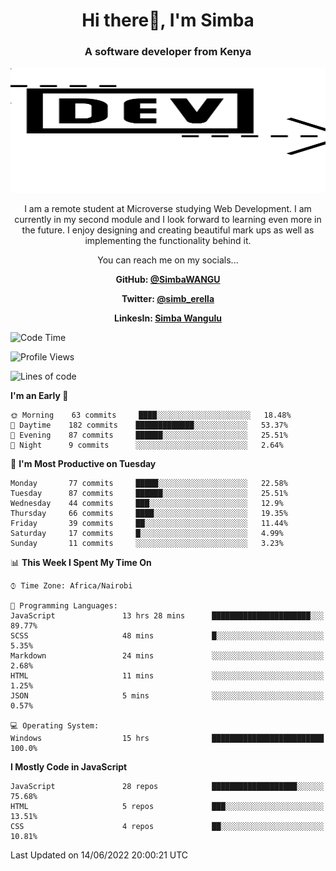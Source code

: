 
<h1 align="center"> Hi there👋, I'm Simba</h1>
<h3 align="center">A software developer from Kenya</h3>

<img src="/arrow-svgrepo-com.svg" margin="auto" width="100%" height="200px">


<p align="center">I am a remote student at Microverse studying Web Development. I am currently in my second module and I look forward to learning even more in the future. I enjoy designing and creating beautiful mark ups as well as implementing the functionality behind it.</p>

<p align="center">You can reach me on my socials... </p>

<div align="center">

__<p>  GitHub: [@SimbaWANGU](https://github.com/SimbaWANGU)__  </p>
__<p> Twitter: [@simb_erella](https://twitter.com/simb_erella)__ </p>
__<p> LinkesIn: [Simba Wangulu](https://www.linkedin.com/in/simba-wangulu/)__ </p>

</div>

<!--START_SECTION:waka-->
![Code Time](http://img.shields.io/badge/Code%20Time-119%20hrs%2020%20mins-blue)

![Profile Views](http://img.shields.io/badge/Profile%20Views-0-blue)

![Lines of code](https://img.shields.io/badge/From%20Hello%20World%20I%27ve%20Written-569%20Thousand%20lines%20of%20code-blue)

**I'm an Early 🐤** 

```text
🌞 Morning    63 commits     ████░░░░░░░░░░░░░░░░░░░░░   18.48% 
🌆 Daytime    182 commits    █████████████░░░░░░░░░░░░   53.37% 
🌃 Evening    87 commits     ██████░░░░░░░░░░░░░░░░░░░   25.51% 
🌙 Night      9 commits      ░░░░░░░░░░░░░░░░░░░░░░░░░   2.64%

```
📅 **I'm Most Productive on Tuesday** 

```text
Monday       77 commits     █████░░░░░░░░░░░░░░░░░░░░   22.58% 
Tuesday      87 commits     ██████░░░░░░░░░░░░░░░░░░░   25.51% 
Wednesday    44 commits     ███░░░░░░░░░░░░░░░░░░░░░░   12.9% 
Thursday     66 commits     ████░░░░░░░░░░░░░░░░░░░░░   19.35% 
Friday       39 commits     ██░░░░░░░░░░░░░░░░░░░░░░░   11.44% 
Saturday     17 commits     █░░░░░░░░░░░░░░░░░░░░░░░░   4.99% 
Sunday       11 commits     ░░░░░░░░░░░░░░░░░░░░░░░░░   3.23%

```


📊 **This Week I Spent My Time On** 

```text
⌚︎ Time Zone: Africa/Nairobi

💬 Programming Languages: 
JavaScript               13 hrs 28 mins      ██████████████████████░░░   89.77% 
SCSS                     48 mins             █░░░░░░░░░░░░░░░░░░░░░░░░   5.35% 
Markdown                 24 mins             ░░░░░░░░░░░░░░░░░░░░░░░░░   2.68% 
HTML                     11 mins             ░░░░░░░░░░░░░░░░░░░░░░░░░   1.25% 
JSON                     5 mins              ░░░░░░░░░░░░░░░░░░░░░░░░░   0.57%

💻 Operating System: 
Windows                  15 hrs              █████████████████████████   100.0%

```

**I Mostly Code in JavaScript** 

```text
JavaScript               28 repos            ███████████████████░░░░░░   75.68% 
HTML                     5 repos             ███░░░░░░░░░░░░░░░░░░░░░░   13.51% 
CSS                      4 repos             ██░░░░░░░░░░░░░░░░░░░░░░░   10.81%

```



 Last Updated on 14/06/2022 20:00:21 UTC
<!--END_SECTION:waka-->

<!--
**SimbaWANGU/SimbaWANGU** is a ✨ _special_ ✨ repository because its `README.md` (this file) appears on your GitHub profile.

Here are some ideas to get you started:

- 🔭 I’m currently working on ...
- 🌱 I’m currently learning ...
- 👯 I’m looking to collaborate on ...
- 🤔 I’m looking for help with ...
- 💬 Ask me about ...
- 📫 How to reach me: ...
- 😄 Pronouns: ...
- ⚡ Fun fact: ...
-->
